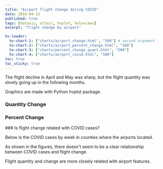 ```yaml
---
title: "Airport flight change during COVID"
date: 2019-04-13
published: true
tags: [dataviz, altair, hvplot, holoviews]
excerpt: "flight change by airport"

hv-loader:
  hv-chart-1: ["charts/airport_change.html", "500"] # second argument is the height
  hv-chart-2: ["charts/airport_percent_change.html", "500"]
  hv-chart-3: ["charts/percent_change_quant.html", "500"]
  hv-chart-4: ["charts/airport_covid.html", "500"]
toc: true
toc_sticky: true
---
```


The flight decline in April and May was sharp, but the flight quantity was slowly going up in the following months.

Graphics are made with Python hvplot package.

### Quantity Change
<div id="hv-chart-1"></div>

### Percent Change
<div id="hv-chart-2"></div>

<div id="hv-chart-3"></div>
### Is flight change related with COVID cases?

Below is the COVID cases by week in counties where the airports located.

As shown in the figures, there doesn't seem to be a clear relationship between COVID cases and flight change.

Flight quantity and change are more closely related with airport features.
<div id="hv-chart-4"></div>
